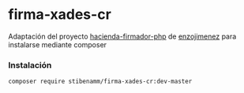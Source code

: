 # firma-xades-cr

Adaptación del proyecto [hacienda-firmador-php](https://github.com/enzojimenez/hacienda-firmador-php) de [enzojimenez](https://github.com/enzojimenez) para instalarse mediante composer

### Instalación

```bash
composer require stibenamm/firma-xades-cr:dev-master
```

